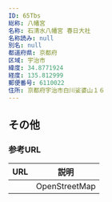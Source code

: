 ```yaml
---
ID: 65Tbs
総称: 八幡宮
名称: 石清水八幡宮 春日大社
名称読み: null
別名: null
都道府県: 京都府
区域: 宇治市
緯度: 34.8771924
経度: 135.812999
郵便番号: 6110022
住所: 京都府宇治市白川娑婆山１６
---
```


## その他

### 参考URL

| URL | 説明          |
| --- | ------------- |
|     | OpenStreetMap |
